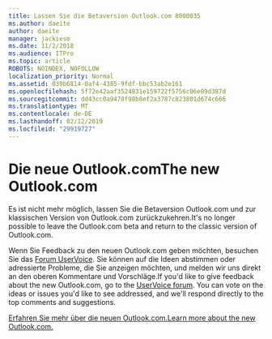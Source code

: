 ```yaml
---
title: Lassen Sie die Betaversion Outlook.com 8000035
ms.author: daeite
author: daeite
manager: jackiesm
ms.date: 11/2/2018
ms.audience: ITPro
ms.topic: article
ROBOTS: NOINDEX, NOFOLLOW
localization_priority: Normal
ms.assetid: 039b6814-0af4-4385-9fdf-bbc53ab2e161
ms.openlocfilehash: 5f72e42aaf3524831e159722f5756c06e09d387d
ms.sourcegitcommit: dd43cc0a9470f98b8ef2a3787c823801d674c666
ms.translationtype: MT
ms.contentlocale: de-DE
ms.lasthandoff: 02/12/2019
ms.locfileid: "29919727"
---
```

# <a name="the-new-outlookcom"></a><span data-ttu-id="0fd0a-102">Die neue Outlook.com</span><span class="sxs-lookup"><span data-stu-id="0fd0a-102">The new Outlook.com</span></span>

<span data-ttu-id="0fd0a-103">Es ist nicht mehr möglich, lassen Sie die Betaversion Outlook.com und zur klassischen Version von Outlook.com zurückzukehren.</span><span class="sxs-lookup"><span data-stu-id="0fd0a-103">It's no longer possible to leave the Outlook.com beta and return to the classic version of Outlook.com.</span></span>
  
<span data-ttu-id="0fd0a-p101">Wenn Sie Feedback zu den neuen Outlook.com geben möchten, besuchen Sie das [Forum UserVoice](https://go.microsoft.com/fwlink/p/?linkid=851599). Sie können auf die Ideen abstimmen oder adressierte Probleme, die Sie anzeigen möchten, und melden wir uns direkt an den oberen Kommentare und Vorschläge.</span><span class="sxs-lookup"><span data-stu-id="0fd0a-p101">If you'd like to give feedback about the new Outlook.com, go to the [UserVoice forum](https://go.microsoft.com/fwlink/p/?linkid=851599). You can vote on the ideas or issues you'd like to see addressed, and we'll respond directly to the top comments and suggestions.</span></span>
  
[<span data-ttu-id="0fd0a-106">Erfahren Sie mehr über die neuen Outlook.com.</span><span class="sxs-lookup"><span data-stu-id="0fd0a-106">Learn more about the new Outlook.com.</span></span>](https://go.microsoft.com/fwlink/p/?linkid=874356)
  

